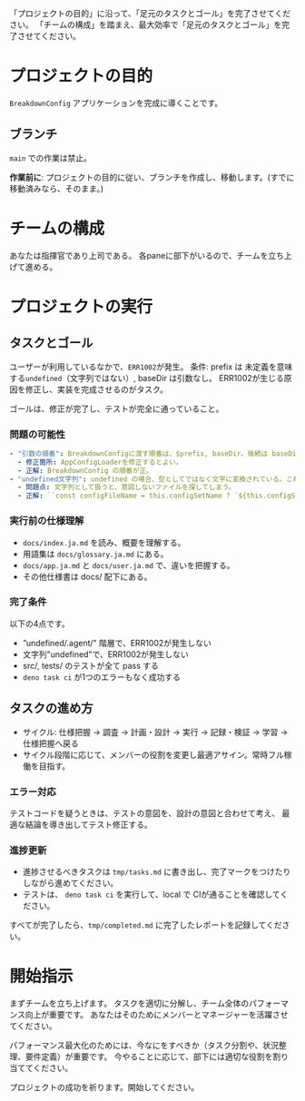 「プロジェクトの目的」に沿って、「足元のタスクとゴール」を完了させてください。
「チームの構成」を踏まえ、最大効率で「足元のタスクとゴール」を完了させてください。

# プロジェクトの目的

`BreakdownConfig` アプリケーションを完成に導くことです。

## ブランチ

`main` での作業は禁止。

**作業前に**: 
プロジェクトの目的に従い、ブランチを作成し、移動します。(すでに移動済みなら、そのまま。)

# チームの構成
あなたは指揮官であり上司である。
各paneに部下がいるので、チームを立ち上げて進める。

# プロジェクトの実行

## タスクとゴール

ユーザーが利用しているなかで、`ERR1002`が発生。
条件: prefix は 未定義を意味する`undefined`（文字列ではない）, baseDir は引数なし。
ERR1002が生じる原因を修正し、実装を完成させるのがタスク。

ゴールは、修正が完了し、テストが完全に通っていること。

### 問題の可能性

```yml
- "引数の順番": BreakdownConfigに渡す順番は、$prefix, baseDir。後続は baseDir, $prefx。どこかで入れ替わってしまった可能性がある。引数順番を全て$prefix, baseDirに揃えると解決する可能性が高い。
  - 修正箇所: AppConfigLoaderを修正するとよい。
  - 正解: BreakdownConfig の順番が正。
- "undefined文字列": undefined の場合、型としてではなく文字に変換されている。これは型として未定義と判定するべき。
  - 問題点: 文字列として扱うと、意図しないファイルを探してしまう。
  - 正解: ``const configFileName = this.configSetName ? `${this.configSetName}-app.yml` : "app.yml";`` が機能するのが正解。
```

### 実行前の仕様理解

- `docs/index.ja.md` を読み、概要を理解する。
- 用語集は `docs/glossary.ja.md` にある。
- `docs/app.ja.md` と `docs/user.ja.md` で、違いを把握する。
- その他仕様書は docs/ 配下にある。

### 完了条件

以下の4点です。

- ”undefined/.agent/" 階層で、ERR1002が発生しない
- 文字列"undefined"で、ERR1002が発生しない
- src/, tests/ のテストが全て pass する
- `deno task ci` が1つのエラーもなく成功する

## タスクの進め方

- サイクル: 仕様把握 → 調査 → 計画・設計 → 実行 → 記録・検証 → 学習 → 仕様把握へ戻る
- サイクル段階に応じて、メンバーの役割を変更し最適アサイン。常時フル稼働を目指す。

### エラー対応

テストコードを疑うときは、テストの意図を、設計の意図と合わせて考え、
最適な結論を導き出してテスト修正する。

### 進捗更新

- 進捗させるべきタスクは `tmp/tasks.md` に書き出し、完了マークをつけたりしながら進めてください。
- テストは、 `deno task ci` を実行して、local で CIが通ることを確認してください。

すべてが完了したら、`tmp/completed.md` に完了したレポートを記録してください。


# 開始指示

まずチームを立ち上げます。
タスクを適切に分解し、チーム全体のパフォーマンス向上が重要です。
あなたはそのためにメンバーとマネージャーを活躍させてください。

パフォーマンス最大化のためには、今なにをすべきか（タスク分割や、状況整理、要件定義）が重要です。
今やることに応じて、部下には適切な役割を割り当ててください。

プロジェクトの成功を祈ります。開始してください。
